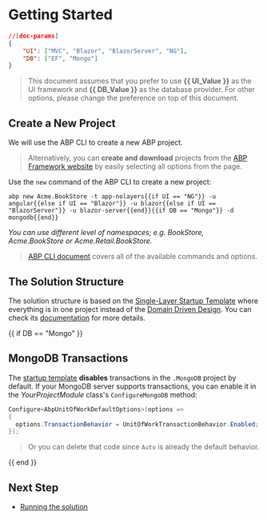 # Getting Started

````json
//[doc-params]
{
    "UI": ["MVC", "Blazor", "BlazorServer", "NG"],
    "DB": ["EF", "Mongo"]
}
````

> This document assumes that you prefer to use **{{ UI_Value }}** as the UI framework and **{{ DB_Value }}** as the database provider. For other options, please change the preference on top of this document.

## Create a New Project

We will use the ABP CLI to create a new ABP project.

> Alternatively, you can **create and download** projects from the [ABP Framework website](https://abp.io/get-started) by easily selecting all options from the page.

Use the `new` command of the ABP CLI to create a new project:

````shell
abp new Acme.BookStore -t app-nolayers{{if UI == "NG"}} -u angular{{else if UI == "Blazor"}} -u blazor{{else if UI == "BlazorServer"}} -u blazor-server{{end}}{{if DB == "Mongo"}} -d mongodb{{end}}
````

*You can use different level of namespaces; e.g. BookStore, Acme.BookStore or Acme.Retail.BookStore.* 

> [ABP CLI document](./CLI.md) covers all of the available commands and options.

## The Solution Structure

The solution structure is based on the [Single-Layer Startup Template](Startup-Templates/Application-Single-Layer.md) where everything is in one project instead of the [Domain Driven Design](Domain-Driven-Design.md). You can check its [documentation](Startup-Templates/Application-Single-Layer.md) for more details.

{{ if DB == "Mongo" }}

## MongoDB Transactions

The [startup template](Startup-templates/Index.md) **disables** transactions in the `.MongoDB` project by default. If your MongoDB server supports transactions, you can enable it in the *YourProjectModule* class's `ConfigureMongoDB` method:

  ```csharp
Configure<AbpUnitOfWorkDefaultOptions>(options =>
{
	options.TransactionBehavior = UnitOfWorkTransactionBehavior.Enabled; //or UnitOfWorkTransactionBehavior.Auto
});
  ```

> Or you can delete that code since `Auto` is already the default behavior.

{{ end }}

## Next Step

* [Running the solution](Getting-Started-Running-Solution.md)
